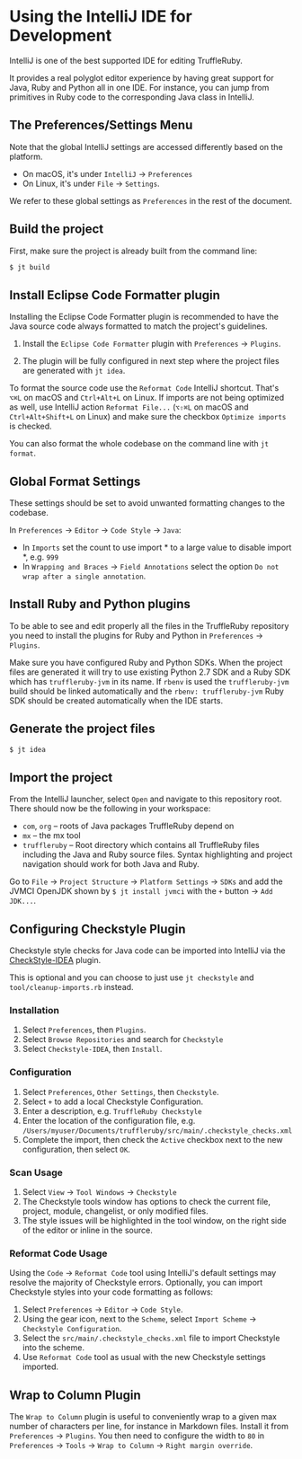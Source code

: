 # Using the IntelliJ IDE for Development

IntelliJ is one of the best supported IDE for editing TruffleRuby.

It provides a real polyglot editor experience by having great support for Java,
Ruby and Python all in one IDE. For instance, you can jump from primitives in
Ruby code to the corresponding Java class in IntelliJ.

## The Preferences/Settings Menu

Note that the global IntelliJ settings are accessed differently based on the platform.
* On macOS, it's under `IntelliJ` -> `Preferences`
* On Linux, it's under `File` -> `Settings`.

We refer to these global settings as `Preferences` in the rest of the document.

## Build the project

First, make sure the project is already built from the command line:

```bash
$ jt build
```

## Install Eclipse Code Formatter plugin

Installing the Eclipse Code Formatter plugin is recommended to have the Java
source code always formatted to match the project's guidelines.

1.  Install the `Eclipse Code Formatter` plugin with `Preferences` -> `Plugins`.

2.  The plugin will be fully configured in next step where the project files are
    generated with `jt idea`.
    
To format the source code use the `Reformat Code` IntelliJ shortcut.
That's `⌥⌘L` on macOS and `Ctrl+Alt+L` on Linux.
If imports are not being optimized as well, use IntelliJ action `Reformat File...`
(`⌥⇧⌘L` on macOS and `Ctrl+Alt+Shift+L` on Linux)
and make sure the checkbox `Optimize imports` is checked.

You can also format the whole codebase on the command line with `jt format`.

## Global Format Settings

These settings should be set to avoid unwanted formatting changes to the codebase.

In `Preferences` -> `Editor` -> `Code Style` -> `Java`:
- In `Imports` set the count to use import * to a large value to disable import *, e.g. `999`
- In `Wrapping and Braces` -> `Field Annotations` select the option `Do not wrap after a single annotation`.

## Install Ruby and Python plugins

To be able to see and edit properly all the files in the TruffleRuby repository
you need to install the plugins for Ruby and Python in `Preferences` -> `Plugins`.

Make sure you have configured Ruby and Python SDKs. When the project files are
generated it will try to use existing Python 2.7 SDK and a Ruby SDK which has
`truffleruby-jvm` in its name. If `rbenv` is used the `truffleruby-jvm` build
should be linked automatically and the `rbenv: truffleruby-jvm` Ruby SDK
should be created automatically when the IDE starts.

## Generate the project files

```bash
$ jt idea
```

## Import the project

From the IntelliJ launcher, select `Open` and navigate to this repository root.
There should now be the following in your workspace:

*   `com`, `org` – roots of Java packages TruffleRuby depend on
*   `mx` – the mx tool
*   `truffleruby` – Root directory which contains all TruffleRuby files 
    including the Java and Ruby source files. Syntax highlighting and project 
    navigation should work for both Java and Ruby.

Go to `File` -> `Project Structure` -> `Platform Settings` -> `SDKs`
and add the JVMCI OpenJDK shown by `$ jt install jvmci` with the `+` button -> `Add JDK...`.

## Configuring Checkstyle Plugin

Checkstyle style checks for Java code can be imported into IntelliJ via the
[CheckStyle-IDEA](https://plugins.jetbrains.com/plugin/1065-checkstyle-idea)
plugin.

This is optional and you can choose to just use `jt checkstyle` and
`tool/cleanup-imports.rb` instead.

### Installation
1. Select `Preferences`, then `Plugins`.
2. Select `Browse Repositories` and search for `Checkstyle`
3. Select `Checkstyle-IDEA`, then `Install`.

### Configuration
1. Select `Preferences`, `Other Settings`, then `Checkstyle`.
2. Select `+` to add a local Checkstyle Configuration.
3. Enter a description, e.g. `TruffleRuby Checkstyle`
4. Enter the location of the configuration file, e.g. `/Users/myuser/Documents/truffleruby/src/main/.checkstyle_checks.xml`
5. Complete the import, then check the `Active` checkbox next to the new configuration, then select `OK`.

### Scan Usage
1. Select `View` -> `Tool Windows` -> `Checkstyle`
2. The Checkstyle tools window has options to check the current file, project, module, changelist, or only modified files.
3. The style issues will be highlighted in the tool window, on the right side of the editor or inline in the source.

### Reformat Code Usage
Using the `Code` -> `Reformat Code` tool using IntelliJ's default settings may resolve the majority of Checkstyle
errors. Optionally, you can import Checkstyle styles into your code formatting as follows:

1. Select `Preferences` -> `Editor` -> `Code Style`.
2. Using the gear icon, next to the `Scheme`, select `Import Scheme` -> `Checkstyle Configuration`.
3. Select the `src/main/.checkstyle_checks.xml` file to import Checkstyle into the scheme.
4. Use `Reformat Code` tool as usual with the new Checkstyle settings imported.

## Wrap to Column Plugin

The `Wrap to Column` plugin is useful to conveniently wrap to a given max number
of characters per line, for instance in Markdown files. Install it from
`Preferences` -> `Plugins`. You then need to configure the width to `80` in
`Preferences` -> `Tools` -> `Wrap to Column` -> `Right margin override`.
